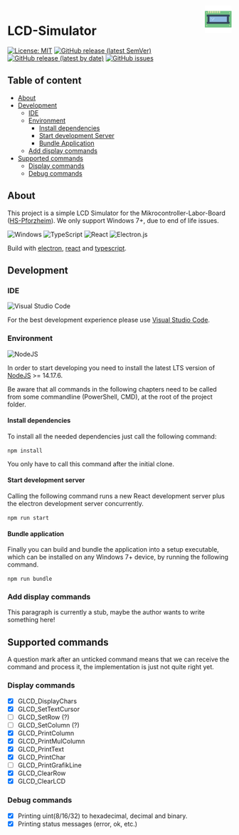 <img alt="Logo" height="60" src="https://github.com/tganzhorn/lcd-simulator-electron/raw/master/public/ms-icon-310x310.png" align="right" title="LCD-Simulator" />

# LCD-Simulator
[![License: MIT](https://img.shields.io/badge/License-MIT-yellow.svg)](https://opensource.org/licenses/MIT)
[<img alt="GitHub release (latest SemVer)" src="https://img.shields.io/github/v/release/tganzhorn/lcd-simulator-electron">](https://github.com/tganzhorn/lcd-simulator-electron/releases/latest)
[<img alt="GitHub release (latest by date)" src="https://img.shields.io/github/downloads/tganzhorn/lcd-simulator-electron/latest/total">](https://github.com/tganzhorn/lcd-simulator-electron/releases/latest)
[<img alt="GitHub issues" src="https://img.shields.io/github/issues-raw/tganzhorn/lcd-simulator-electron">](https://github.com/tganzhorn/lcd-simulator-electron/issues)


## Table of content
- [About](#about)
- [Development](#development)
	- [IDE](#ide)
	- [Environment](#environment)
		- [Install dependencies](#install-dependencies)
		- [Start development Server](#start-development-server)
		- [Bundle Application](#bundle-application)
	- [Add display commands](#add-display-commands)
- [Supported commands](#supported-commands) 
	- [Display commands](#display-commands)
	- [Debug commands](#debug-commands)

## About
This project is a simple LCD Simulator for the Mikrocontroller-Labor-Board ([HS-Pforzheim](https://www.hs-pforzheim.de/)). We only support Windows 7+, due to end of life issues.

![Windows](https://img.shields.io/badge/Windows-0078D6?style=for-the-badge&logo=windows&logoColor=white)
![TypeScript](https://img.shields.io/badge/typescript-%23007ACC.svg?style=for-the-badge&logo=typescript&logoColor=white)
![React](https://img.shields.io/badge/react-%2320232a.svg?style=for-the-badge&logo=react&logoColor=%2361DAFB)
![Electron.js](https://img.shields.io/badge/Electron-191970?style=for-the-badge&logo=Electron&logoColor=white)


Build with [electron](https://www.electronjs.org/), [react](https://reactjs.org/) and [typescript](https://www.typescriptlang.org/).
## Development
### IDE
![Visual Studio Code](https://img.shields.io/badge/Visual%20Studio%20Code-0078d7.svg?style=for-the-badge&logo=visual-studio-code&logoColor=white)

For the best development experience please use [Visual Studio Code](https://code.visualstudio.com/). 
### Environment
![NodeJS](https://img.shields.io/badge/node.js-6DA55F?style=for-the-badge&logo=node.js&logoColor=white)

In order to start developing you need to install the latest LTS version of [NodeJS](https://nodejs.org/en/) >= 14.17.6.

Be aware that all commands in the following chapters need to be called from some commandline (PowerShell, CMD), at the root of the project folder.

#### Install dependencies
To install all the needed dependencies just call the following command:

`npm install`

You only have to call this command after the initial clone.
#### Start development server
Calling the following command runs a new React development server plus the electron development server concurrently.

`npm run start`
#### Bundle application
Finally you can build and bundle the application into a setup executable, which can be installed on any Windows 7+ device, by running the following command.

`npm run bundle`
### Add display commands

This paragraph is currently a stub, maybe the author wants to write something here!

## Supported commands
A question mark after an unticked command means that we can receive the command and process it, the implementation is just not quite right yet.
### Display commands
- [x] GLCD_DisplayChars
- [x] GLCD_SetTextCursor
- [ ] GLCD_SetRow (?)
- [ ] GLCD_SetColumn (?)
- [x] GLCD_PrintColumn
- [x] GLCD_PrintMulColumn
- [x] GLCD_PrintText
- [x] GLCD_PrintChar
- [ ] GLCD_PrintGrafikLine
- [x] GLCD_ClearRow
- [x] GLCD_ClearLCD
### Debug commands
- [x] Printing uint(8/16/32) to hexadecimal, decimal and binary.
- [x] Printing status messages (error, ok, etc.)
